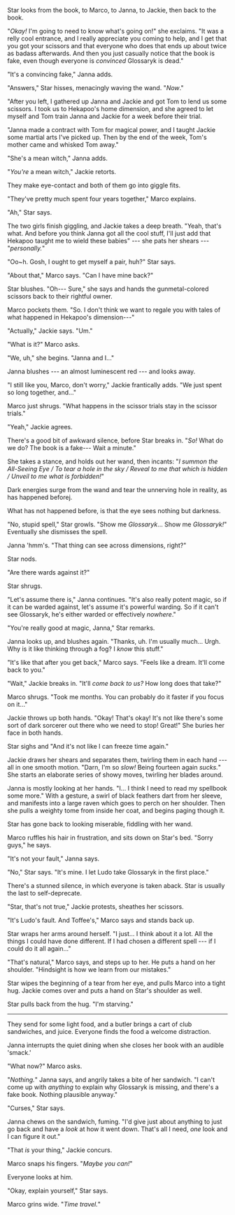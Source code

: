Star looks from the book, to Marco, to Janna, to Jackie, then back to
the book.

"_Okay!_ I'm going to need to know what's going on!" she exclaims.
"It was a relly cool entrance, and I really appreciate you coming to
help, and I get that you got your scissors and that everyone who does
that ends up about twice as badass afterwards. And then you just
casually notice that the book is fake, even though everyone is _convinced_
Glossaryk is dead."

"It's a convincing fake," Janna adds.

"Answers," Star hisses, menacingly waving the wand. "_Now_."

"After you left, I gathered up Janna and Jackie and got Tom to lend us some
scissors. I took us to Hekapoo's home dimension, and she agreed to let
myself and Tom train Janna and Jackie for a week before their trial.

"Janna made a contract with Tom for magical power, and I taught Jackie
some martial arts I've picked up. Then by the end of the week, Tom's
mother came and whisked Tom away."

"She's a mean witch," Janna adds.

"_You're_ a mean witch," Jackie retorts.

They make eye-contact and both of them go into giggle fits.

"They've pretty much spent four years together," Marco explains.

"Ah," Star says.

The two girls finish giggling, and Jackie takes a deep breath. "Yeah,
that's what. And before you think Janna got all the cool stuff,
I'll just add that Hekapoo taught me to wield these babies" --- she
pats her shears --- "_personally._"

"Oo~h. Gosh, I ought to get myself a pair, huh?" Star says.

"About that," Marco says. "Can I have mine back?"

Star blushes. "Oh--- Sure," she says and hands the gunmetal-colored
scissors back to their rightful owner.

Marco pockets them. "So. I don't think we want to regale you with
tales of what happened in Hekapoo's dimension---"

"Actually," Jackie says. "Um."

"What is it?" Marco asks.

"We, uh," she begins. "Janna and I..."

Janna blushes --- an almost luminescent red --- and looks away.

"I still like you, Marco, don't worry," Jackie frantically adds. "We just
spent so long together, and..."

Marco just shrugs. "What happens in the scissor trials stay in the scissor trials."

"Yeah," Jackie agrees.

There's a good bit of awkward silence, before Star breaks in. "_So!_ What do we do?
The book is a fake--- Wait a minute."

She takes a stance, and holds out her wand, then incants: "_I summon the All-Seeing Eye /
To tear a hole in the sky / Reveal to me that which is hidden / Unveil to me what is forbidden!_"

Dark energies surge from the wand and tear the unnerving hole in reality, as has happened beforej.

What has not happened before, is that the eye sees nothing but darkness.

"No, stupid spell," Star growls. "Show me _Glossaryk_... Show me _Glossaryk!_" Eventually she dismisses
the spell.

Janna 'hmm's. "That thing can see across dimensions, right?"

Star nods.

"Are there wards against it?"

Star shrugs.

"Let's assume there is," Janna continues. "It's also really potent magic, so if it can be warded against,
let's assume it's powerful warding. So if it can't see Glossaryk, he's either warded or effectively _nowhere_."

"You're really good at magic, Janna," Star remarks.

Janna looks up, and blushes again. "Thanks, uh. I'm usually much... Urgh. Why is it like thinking through
a fog? I _know_ this stuff."

"It's like that after you get back," Marco says. "Feels like a dream. It'll come back to you."

"Wait," Jackie breaks in. "It'll _come back to us?_ How long does that take?"

Marco shrugs. "Took me months. You can probably do it faster if you focus on it..."

Jackie throws up both hands. "Okay! That's okay! It's not like there's some sort of
dark sorcerer out there who we need to stop! Great!" She buries her face in both hands.

Star sighs and "And it's not like I can freeze time again."

Jackie draws her shears and separates them, twirling them in each hand --- all in
one smooth motion. "Darn, I'm so _slow!_ Being fourteen again _sucks._" She starts
an elaborate series of showy moves, twirling her blades around.

Janna is mostly looking at her hands. "I... I think I need to read my spellbook some more." With
a gesture, a swirl of black feathers dart from her sleeve, and manifests into a large raven which
goes to perch on her shoulder. Then she pulls a weighty tome from inside her coat, and begins
paging though it.

Star has gone back to looking miserable, fiddling with her wand.

Marco ruffles his hair in frustration, and sits down on Star's bed.
"Sorry guys," he says.

"It's not your fault," Janna says.

"No," Star says. "It's mine. I let Ludo take Glossaryk in the first place."

There's a stunned silence, in which everyone is taken aback. Star is usually
the last to self-deprecate.

"Star, that's not true," Jackie protests, sheathes her scissors.

"It's Ludo's fault. And Toffee's," Marco says and stands back up.

Star wraps her arms around herself. "I just... I think about it a lot.
All the things I could have done different. If I had chosen a different
spell --- if I could do it all again..."

"That's natural," Marco says, and steps up to her. He puts a hand on her
shoulder. "Hindsight is how we learn from our mistakes."

Star wipes the beginning of a tear from her eye, and pulls Marco into a tight
hug. Jackie comes over and puts a hand on Star's shoulder as well.

Star pulls back from the hug. "I'm starving."

----

They send for some light food, and a butler brings a cart of club sandwiches, and juice.
Everyone finds the food a welcome distraction.
 
Janna interrupts the quiet dining when she closes her book with an audible 'smack.'

"What now?" Marco asks.

"_Nothing._" Janna says, and angrily takes a bite of her sandwich. "I can't come up with _anything_
to explain why Glossaryk is missing, and there's a fake book. Nothing plausible anyway."

"Curses," Star says.

Janna chews on the sandwich, fuming. "I'd give just about anything to just go back and have
a _look_ at how it went down. That's all I need, _one_ look and I can figure it out."

"That _is_ your thing," Jackie concurs.

Marco snaps his fingers. "_Maybe you can!_"

Everyone looks at him.

"Okay, explain yourself," Star says.

Marco grins wide. "_Time travel._"

